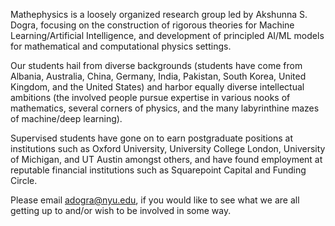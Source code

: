 Mathephysics is a loosely organized research group led by Akshunna S. Dogra, focusing on the construction of rigorous theories for Machine Learning/Artificial Intelligence, and development of principled AI/ML models for mathematical and computational physics settings. 

Our students hail from diverse backgrounds (students have come from Albania, Australia, China, Germany, India, Pakistan, South Korea, United Kingdom, and the United States) and harbor equally diverse intellectual ambitions (the involved people pursue expertise in various nooks of mathematics, several corners of physics, and the many labyrinthine mazes of machine/deep learning). 

Supervised students have gone on to earn postgraduate positions at institutions such as Oxford University, University College London, University of Michigan, and UT Austin amongst others, and have found employment at reputable financial institutions such as Squarepoint Capital and Funding Circle.

Please email adogra@nyu.edu, if you would like to see what we are all getting up to and/or wish to be involved in some way.
